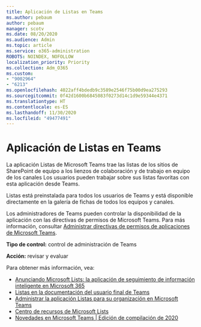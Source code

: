 ```yaml
---
title: Aplicación de Listas en Teams
ms.author: pebaum
author: pebaum
manager: scotv
ms.date: 08/20/2020
ms.audience: Admin
ms.topic: article
ms.service: o365-administration
ROBOTS: NOINDEX, NOFOLLOW
localization_priority: Priority
ms.collection: Adm_O365
ms.custom:
- "9002964"
- "6213"
ms.openlocfilehash: 4022aff4bdedb9c3589e2546f75b00d9ea275293
ms.sourcegitcommit: 0f42d1600b6845083f0273d14c1d9e59344e4371
ms.translationtype: HT
ms.contentlocale: es-ES
ms.lasthandoff: 11/30/2020
ms.locfileid: "49477491"
---
```

# <a name="lists-app-in-teams"></a>Aplicación de Listas en Teams

La aplicación Listas de Microsoft Teams trae las listas de los sitios de SharePoint de equipo a los lienzos de colaboración y de trabajo en equipo de los canales Los usuarios pueden trabajar sobre sus listas favoritas con esta aplicación desde Teams.

Listas está preinstalada para todos los usuarios de Teams y está disponible directamente en la galería de fichas de todos los equipos y canales.

Los administradores de Teams pueden controlar la disponibilidad de la aplicación con las directivas de permisos de Microsoft Teams. Para más información, consultar [Administrar directivas de permisos de aplicaciones de Microsoft Teams](https://docs.microsoft.com/microsoftteams/teams-app-permission-policies).

**Tipo de control:**  control de administración de Teams  

**Acción:**  revisar y evaluar

Para obtener más información, vea:

- [Anunciando Microsoft Lists: la aplicación de seguimiento de información inteligente en Microsoft 365](https://techcommunity.microsoft.com/t5/microsoft-365-blog/announcing-microsoft-lists-your-smart-information-tracking-app/ba-p/1372233)
- [Listas en la documentación del usuario final de Teams](https://support.microsoft.com/office/get-started-with-lists-in-microsoft-taeams-c971e46b-b36c-491b-9c35-efeddd0297db)
- [Administrar la aplicación Listas para su organización en Microsoft Teams](https://docs.microsoft.com/microsoftteams/manage-lists-app)
- [Centro de recursos de Microsoft Lists](https://aka.ms/MSLists)
- [Novedades en Microsoft Teams | Edición de compilación de 2020](https://techcommunity.microsoft.com/t5/microsoft-teams-blog/what-s-new-in-microsoft-teams-build-edition-2020/ba-p/1394224)
